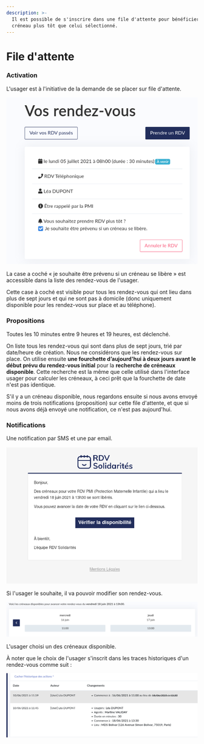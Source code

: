 ```yaml
---
description: >-
  Il est possible de s'inscrire dans une file d'attente pour bénéficier d'un
  créneau plus tôt que celui sélectionné.
---
```


# File d'attente

### Activation

L'usager est à l'initiative de la demande de se placer sur file d'attente.

![](../../.gitbook/assets/screenshot_2021-06-03-rdv-solidarites.png)

La case a coché « je souhaite être prévenu si un créneau se libère » est accessible dans la liste des rendez-vous de l'usager.

Cette case à coché est visible pour tous les rendez-vous qui ont lieu dans plus de sept jours et qui ne sont pas à domicile \(donc uniquement disponible pour les rendez-vous sur place et au téléphone\).

### Propositions

Toutes les 10 minutes entre 9 heures et 19 heures, est déclenché.

On liste tous les rendez-vous qui sont dans plus de sept jours, trié par date/heure de création. Nous ne considérons que les rendez-vous sur place. On utilise ensuite **une fourchette d’aujourd'hui à deux jours avant le début prévu du rendez-vous initial** pour la **recherche de créneaux disponible**. Cette recherche est la même que celle utilisé dans l'interface usager pour calculer les créneaux, à ceci prêt que la fourchette de date n'est pas identique.

S'il y a un créneau disponible, nous regardons ensuite si nous avons envoyé moins de trois notifications \(proposition\) sur cette file d'attente, et que si nous avons déjà envoyé une notification, ce n'est pas aujourd'hui.

### Notifications

Une notification par SMS et une par email.

![Le message de proposition de nouveau rendez-vous](../../.gitbook/assets/screenshot_2021-06-10-letteropenerweb.png)

Si l'usager le souhaite, il va pouvoir modifier son rendez-vous.

![Affichage des possibilit&#xE9;s](../../.gitbook/assets/screenshot_2021-06-10-creneaux-disponibles-rdv-solidarites.png)

 L'usager choisi un des créneaux disponible.

À noter que le choix de l'usager s'inscrit dans les traces historiques d'un rendez-vous comme suit :   


![Le changement de date/heure est fait par l&apos;usager](../../.gitbook/assets/screenshot_2021-06-10-votre-agendardv-lea-dupont-rdv-solidarites.png)





